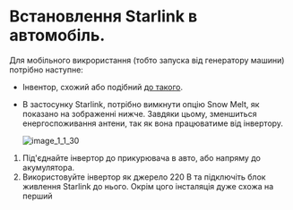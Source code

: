 # Встановлення Starlink в автомобіль.

Для мобiльного викрористання (тобто запуска вiд генератору машини) потрiбно наступне:
* Iнвентор, схожий або подібний [до такого](https://www.amazon.com/BESTEK-Inverter-Adapter-Converter-Charging/dp/B086SSRRZ7).
* В застосунку Starlink, потрiбно вимкнути опцiю Snow Melt, як показано на зображеннi нижче. Завдяки цьому, зменшиться енергоспоживання антени, так як вона працюватиме вiд iнвертору.

  ![image_1_1_30](https://user-images.githubusercontent.com/103349548/162613264-7619528d-b6d5-4e23-9d03-aabaaea418d9.png)
  
1. Під'єднайте інвертор до прикурювача в авто, або напряму до акумулятора.
2. Використовуйте інвертор як джерело 220 В та пiдключiть блок живлення Starlink до нього. Окрім цого інсталяція дуже схожа на перший 
